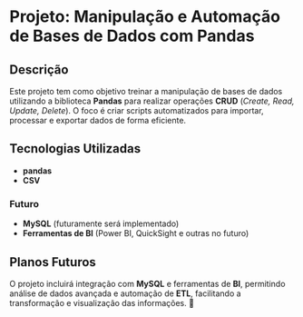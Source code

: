 # Projeto: Manipulação e Automação de Bases de Dados com Pandas

## Descrição

Este projeto tem como objetivo treinar a manipulação de bases de dados utilizando a biblioteca **Pandas** para realizar operações **CRUD** (*Create, Read, Update, Delete*). O foco é criar scripts automatizados para importar, processar e exportar dados de forma eficiente.

## Tecnologias Utilizadas

- **pandas**
- **CSV**

### Futuro

- **MySQL** (futuramente será implementado)
- **Ferramentas de BI** (Power BI, QuickSight e outras no futuro)

## Planos Futuros

O projeto incluirá integração com **MySQL** e ferramentas de **BI**, permitindo análise de dados avançada e automação de **ETL**, facilitando a transformação e visualização das informações. 🚀
